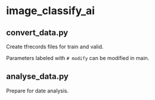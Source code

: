 # image_classify_ai

## convert_data.py

Create tfrecords files for train and valid. 

Parameters labeled with `# modify` can be modified in main.

## analyse_data.py

Prepare for date analysis.